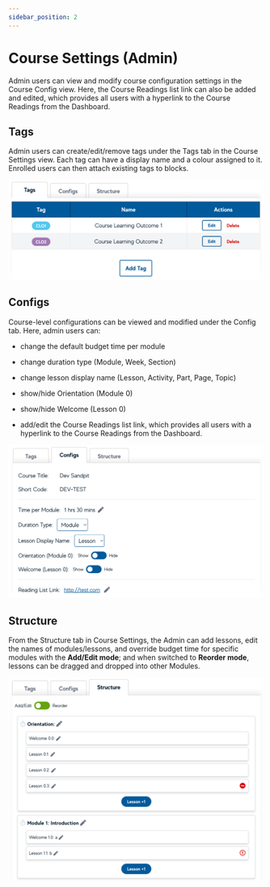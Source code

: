 ```yaml
---
sidebar_position: 2
---
```


# Course Settings (Admin)

Admin users can view and modify course configuration settings in the Course Config view. Here, the Course Readings list link can also be added and edited, which provides all users with a hyperlink to the Course Readings from the Dashboard.

## Tags

Admin users can create/edit/remove tags under the Tags tab in the Course Settings view. Each tag can have a display name and a colour assigned to it. Enrolled users can then attach existing tags to blocks.

<div style={{textAlign: 'center'}}>

![settings-tags.png](img/settings-tags.png)

</div>

## Configs

Course-level configurations can be viewed and modified under the Config tab. Here, admin users can:

- change the default budget time per module

- change duration type (Module, Week, Section)

- change lesson display name (Lesson, Activity, Part, Page, Topic)

- show/hide Orientation (Module 0)

- show/hide Welcome (Lesson 0)

- add/edit the Course Readings list link, which provides all users with a hyperlink to the Course Readings from the Dashboard.


<div style={{textAlign: 'center'}}>

![settings-configs.png](img/settings-configs.png)

</div>

## Structure

From the Structure tab in Course Settings, the Admin can add lessons, edit the names of modules/lessons, and override budget time for specific modules with the **Add/Edit mode**; and when switched to **Reorder mode**, lessons can be dragged and dropped into other Modules.

<div style={{textAlign: 'center'}}>

![settings-structure.png](img/settings-structure.png)

</div>